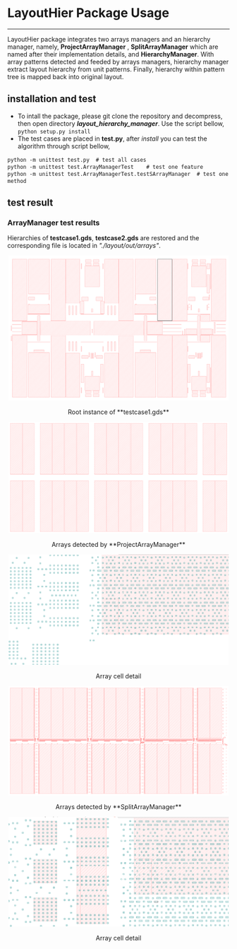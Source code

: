 ﻿# LayoutHier Package Usage

---
LayoutHier package integrates two arrays managers and an hierarchy manager, namely, **ProjectArrayManager** , **SplitArrayManager** which are named after their implementation details, and **HierarchyManager**. With array patterns detected and feeded by arrays managers, hierarchy manager extract layout hierarchy from unit patterns. Finally, hierarchy within pattern tree is mapped back into original layout.

## installation and test
- To intall the package, please git clone the repository and decompress, then open directory ***layout_hierarchy_manager***. Use the script bellow,
`python setup.py install`
- The test cases are placed in **test.py**, after *install* you can test the algorithm through script bellow,

```
python -m unittest test.py  # test all cases
python -m unittest test.ArrayManagerTest    # test one feature
python -m unittest test.ArrayManagerTest.testSArrayManager  # test one method 
```

## test result

### ArrayManager test results
Hierarchies of **testcase1.gds**, **testcase2.gds** are restored and the corresponding file is located in *"./layout/out/arrays"*.  

<p align='center'> <img width='500' src='https://github.com/Supermaxmin/layout_hierarchy_manager/blob/master/test_results/root_instance.png'></p>
<p align='center'> Root instance of **testcase1.gds**</p>

<p align='center'> <img width='500' src='https://github.com/Supermaxmin/layout_hierarchy_manager/blob/master/test_results/arrays_project.png'></p>
<p align='center'> Arrays detected by **ProjectArrayManager** </p>

<p align='center'> <img width='500' src='https://github.com/Supermaxmin/layout_hierarchy_manager/blob/master/test_results/array_cell_project.png'></p>
<p align='center'> Array cell detail </p>

<p align='center'> <img width='500' src='https://github.com/Supermaxmin/layout_hierarchy_manager/blob/master/test_results/arrays_split.png'></p>
<p align='center'> Arrays detected by **SplitArrayManager**</p>

<p align='center'> <img width='500' src='https://github.com/Supermaxmin/layout_hierarchy_manager/blob/master/test_results/array_cell_split.png'></p>
<p align='center'> Array cell detail</p>





